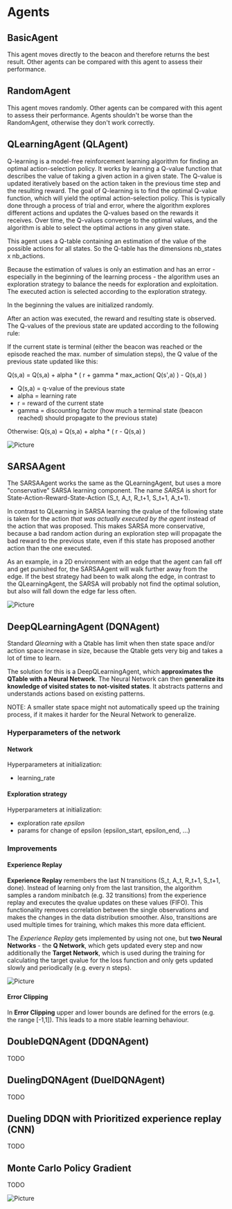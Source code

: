 # Agents
## BasicAgent
This agent moves directly to the beacon and therefore returns the best result. Other agents can be compared with
this agent to assess their performance.

## RandomAgent
This agent moves randomly. Other agents can be compared with this agent to assess their performance. Agents
shouldn't be worse than the RandomAgent, otherwise they don't work correctly.

## QLearningAgent (QLAgent)
Q-learning is a model-free reinforcement learning algorithm for finding an
optimal action-selection policy. It works by learning a Q-value function that
describes the value of taking a given action in a given state. The Q-value is
updated iteratively based on the action taken in the previous time step and the
resulting reward. The goal of Q-learning is to find the optimal Q-value function,
which will yield the optimal action-selection policy. This is typically done
through a process of trial and error, where the algorithm explores different
actions and updates the Q-values based on the rewards it receives. Over time,
the Q-values converge to the optimal values, and the algorithm is able to select
the optimal actions in any given state.

This agent uses a Q-table containing an estimation of the value of the possible
actions for all states. So the Q-table has the dimensions nb_states x nb_actions.

Because the estimation of values is only an estimation and has an error
\- especially in the beginning of the learning process - the algorithm uses an
exploration strategy to balance the needs for exploration and exploitation.
The executed action is selected according to the exploration strategy.

In the beginning the values are initialized randomly.

After an action was executed, the reward and resulting state is observed.
The Q-values of the previous state are updated according to the following rule:

If the current state is terminal (either the beacon was reached or the episode
reached the max. number of simulation steps), the Q value of the previous state
updated like this:

Q(s,a) = Q(s,a) + alpha * ( r + gamma * max_action( Q(s',a) ) - Q(s,a) )
* Q(s,a) = q-value of the previous state
* alpha = learning rate
* r = reward of the current state
* gamma = discounting factor (how much a terminal state (beacon reached) should propagate to the previous state)
 
Otherwise: Q(s,a) = Q(s,a) + alpha * ( r - Q(s,a) )

![Picture](../img/qlearning.jpeg)

## SARSAAgent
The SARSAAgent works the same as the QLearningAgent, but uses a more 
"conservative" SARSA learning component. The name *SARSA* is short for 
State-Action-Reward-State-Action (S_t, A_t, R_t+1, S_t+1, A_t+1).

In contrast to QLearning in SARSA learning the qvalue of the following state is taken for the action *that was actually executed by the agent* instead of 
the action that was proposed. This makes SARSA more conservative, because a 
bad random action during an exploration step will propagate the bad reward to 
the previous state, even if this state has proposed another action than the 
one executed.

As an example, in a 2D environment with an edge that the agent can fall off and 
get punished for, the SARSAAgent will walk further away from the edge. If the 
best strategy had been to walk along the edge, in contrast to the QLearningAgent,
the SARSA will probably not find the optimal solution, but also will fall down 
the edge far less often.

![Picture](../img/sarsa.jpeg)

## DeepQLearningAgent (DQNAgent)
Standard *Qlearning* with a Qtable has limit when then state space and/or action space increase in size, because the Qtable gets very big and takes a lot of time to learn.

The solution for this is a DeepQLearningAgent, which **approximates the QTable with a Neural Network**. The Neural Network can then **generalize its knowledge of visited states to not-visited states**. It abstracts patterns and understands actions based on existing patterns.

NOTE: A smaller state space might not automatically speed up the training process, if it makes it harder for the Neural Network to generalize.

### Hyperparameters of the network
#### Network
Hyperparameters at initialization:
* learning_rate

#### Exploration strategy
Hyperparameters at initialization:
* exploration rate *epsilon*
* params for change of epsilon (epsilon_start, epsilon_end, ...)

#### 

### Improvements
#### Experience Replay
**Experience Replay** remembers the last N transitions (S_t, A_t, R_t+1, S_t+1, done). Instead of learning only from the last transition, the algorithm samples a random minibatch (e.g. 32 transitions) from the experience replay and executes the qvalue updates on these values (FIFO).
This functionality removes correlation between the single observations and makes the changes in the data distribution smoother. Also, transitions are used multiple times for training, which makes this more data efficient.

The *Experience Replay* gets implemented by using not one, but **two Neural Networks** - the **Q Network**, which gets updated every step and now additionally the **Target Network**, which is used during the training for calculating the target qvalue for the loss function and only gets updated slowly and periodically (e.g. every n steps).

![Picture](../img/deep_qlearning.jpeg)

#### Error Clipping
In **Error Clipping** upper and lower bounds are defined for the errors (e.g. the range [-1,1]). This leads to a more stable learning behaviour.

## DoubleDQNAgent (DDQNAgent)
TODO

## DuelingDQNAgent (DuelDQNAgent)
TODO

## Dueling DDQN with Prioritized experience replay (CNN)
TODO

## Monte Carlo Policy Gradient
TODO

![Picture](../img/monte_carlo_gradient_control.jpeg)